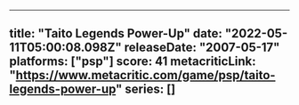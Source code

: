 
---
title: "Taito Legends Power-Up"
date: "2022-05-11T05:00:08.098Z"
releaseDate: "2007-05-17"
platforms: ["psp"]
score: 41
metacriticLink: "https://www.metacritic.com/game/psp/taito-legends-power-up"
series: []
---
